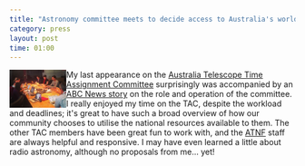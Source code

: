 ```yaml
---
title: "Astronomy committee meets to decide access to Australia's world-class telescopes"
category: press
layout: post
time: 01:00
---
```

<!-- header generated from blosxom format post; make_header.pl 23.1.2022 -->
<p>
<a href="http://www.abc.net.au/news/2015-07-22/astronomers-decide-telescope-access/6639756"><img src="/images/tac.jpg" width="100" align="left"></a>
My last appearance on the 
<a href="http://www.atnf.csiro.au/management/tac">Australia Telescope Time Assignment Committee</a>
surprisingly was accompanied by an 
<a href="http://www.abc.net.au/news/2015-07-22/astronomers-decide-telescope-access/6639756">ABC News story</a>
on the role and operation of the committee. I really enjoyed my time on the
TAC, despite the workload and deadlines; it's great to have such a broad
overview of how our community chooses to utilise the national resources
available to them. The other TAC members have been great fun to work with,
and the 
<a href="http://www.atnf.csiro.au">ATNF</a>
staff are always helpful and responsive. I may have even learned
a little about radio astronomy, although no proposals from me... yet!
